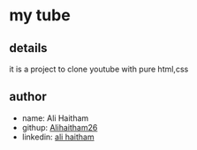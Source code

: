 # my tube

## details
it is a project to clone youtube with pure html,css

## author
* name: Ali Haitham
* githup: [Alihaitham26](https://github.com/Alihaitham26)
* linkedin: [ali haitham](https://www.linkedin.com/in/ali-haitham-a23901232)
